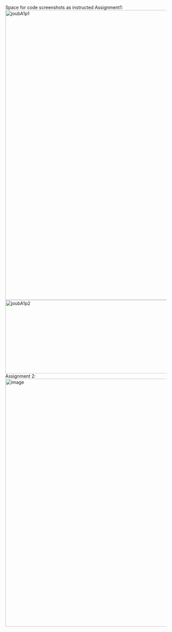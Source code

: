Space for code screenshots as instructed
Assignment1:
<img width="839" height="904" alt="joubA1p1" src="https://github.com/user-attachments/assets/b193bda4-e5f7-4aa0-8b5c-9d0f4db514d1" />
<img width="542" height="229" alt="joubA1p2" src="https://github.com/user-attachments/assets/ce02eeda-f7fd-4a7d-8d40-246276735bba" />
Assignment 2:
<img width="801" height="773" alt="image" src="https://github.com/user-attachments/assets/b83fd636-116c-4e20-8a6b-1f5b84b05aa5" />
